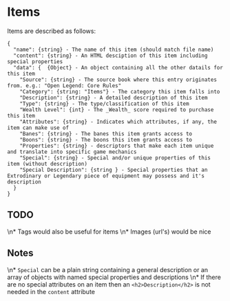 # Items

Items are described as follows:
```
{
  "name": {string} - The name of this item (should match file name)
  "content": {string} - An HTML desciption of this item including special properties
  "data": {  {Object} - An object containing all the other datails for this item
    "Source": {string} - The source book where this entry originates from. e.g.: "Open Legend: Core Rules"
    "Category": {string: "Items"} - The category this item falls into
    "Description": {string} - A detailed description of this item
    "Type": {string} - The type/classification of this item
    "Wealth Level": {int} - The _Wealth_ score required to purchase this item
    "Attributes": {string} - Indicates which attributes, if any, the item can make use of
    "Banes": {string} - The banes this item grants access to
    "Boons": {string} - The boons this item grants access to
    "Properties": {string} - descriptors that make each item unique and translate into specific game mechanics
    "Special": {string} - Special and/or unique properties of this item (without description)
    "Special Description": {string } - Special properties that an Extrodinary or Legendary piece of equipment may possess and it's description
  }
}
```

## TODO
\n*  Tags would also be useful for items
\n*  Images (url's) would be nice

## Notes
\n*  `Special` can be a plain string containing a general description or an array of objects with named special properties and descriptions
\n*  If there are no special attributes on an item then an `<h2>Description</h2>` is not needed in the `content` attribute
